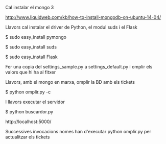 Cal instalar el mongo 3

http://www.liquidweb.com/kb/how-to-install-mongodb-on-ubuntu-14-04/

Llavors cal instalar el driver de Python, el modul suds i el Flask

$ sudo easy_install pymongo

$ sudo easy_install suds

$ sudo easy_install Flask

Fer una copia del settings_sample.py a settings_default.py i omplir els valors que hi ha al fitxer

Llavors, amb el mongo en marxa, omplir la BD amb els tickets

$ python omplir.py -c

I llavors executar el servidor

$ python buscardor.py

http://localhost:5000/

Successives invocacions nomes han d'executar python omplir.py per actualitzar els tickets
